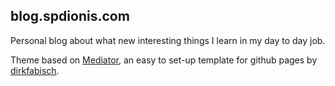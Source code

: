 blog.spdionis.com
------
Personal blog about what new interesting things I learn in my day to day job.

Theme based on [Mediator](https://github.com/dirkfabisch/mediator), an easy to set-up template for github pages by [dirkfabisch](https://github.com/dirkfabisch).
